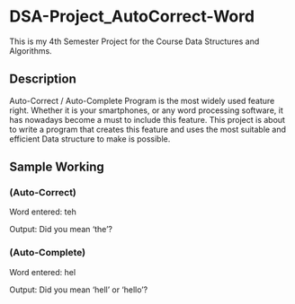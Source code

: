# DSA-Project_AutoCorrect-Word

This is my 4th Semester Project for the Course Data Structures and Algorithms. 

## Description
Auto-Correct / Auto-Complete Program is the most widely used feature right. Whether it is your smartphones, or any word processing software, it has nowadays become a must to include this feature. This project is about to write a program that creates this feature and uses the most suitable and efficient Data structure to make is possible.

## Sample Working
### (Auto-Correct)
Word entered: teh

Output:  Did you mean ‘the’?

### (Auto-Complete)
Word entered: hel

Output: Did you mean ‘hell’ or ‘hello’?

